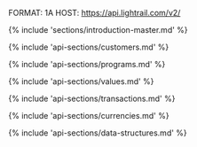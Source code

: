 FORMAT: 1A
HOST: https://api.lightrail.com/v2/

{% include 'sections/introduction-master.md' %}

{% include 'api-sections/customers.md' %}

{% include 'api-sections/programs.md' %}

{% include 'api-sections/values.md' %}

{% include 'api-sections/transactions.md' %}

{% include 'api-sections/currencies.md' %}

{% include 'api-sections/data-structures.md' %}

